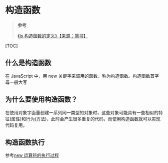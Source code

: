 <!--
 * @Author: yaohebin
 * @Date: 2021-02-01 17:05:09
 * @LastEditTime: 2022-07-09 18:18:31
 * @LastEditors: yaohebin
 * @Description: 构造函数
-->

# 构造函数

> **参考**
>
> [《js 构造函数的定义》【来源：简书】](https://www.jianshu.com/p/7e21e23ffba9)

[TOC]

## 什么是构造函数

在 JavaScript 中，用 new 关键字来调用的函数，称为构造函数。构造函数首字母一般大写

## 为什么要使用构造函数？

在使用对象字面量创建一系列同一类型的对象时，这些对象可能具有一些相似的特征(属性)和行为(方法)，此时会产生很多重复的代码，而使用构造函数就可以实现代码复用。

## 构造函数执行

参考[new 运算符的执行过程](10-new运算符的执行过程.md)
